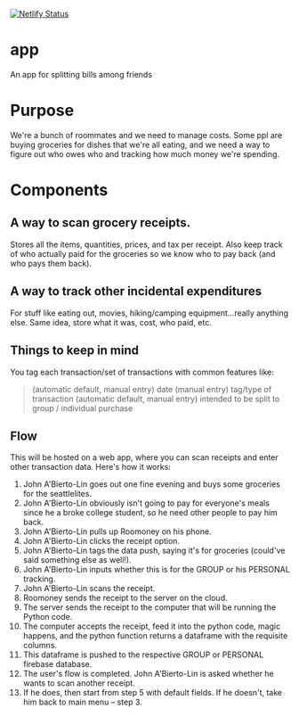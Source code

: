 [![Netlify Status](https://api.netlify.com/api/v1/badges/2a33471e-4df3-45f0-9e3e-4254adcc6773/deploy-status)](https://app.netlify.com/sites/gimmemoney/deploys)

# app
An app for splitting bills among friends

# Purpose
We're a bunch of roommates and we need to manage costs. Some ppl are buying groceries for dishes that we're all eating, and we need a way to figure out who owes who and tracking how much money we're spending.

# Components
## A way to scan grocery receipts.
Stores all the items, quantities, prices, and tax per receipt.
Also keep track of who actually paid for the groceries so we know who to pay back (and who pays them back).

## A way to track other incidental expenditures
For stuff like eating out, movies, hiking/camping equipment...really anything else.
Same idea, store what it was, cost, who paid, etc.

## Things to keep in mind
You tag each transaction/set of transactions with common features like:
> (automatic default, manual entry) date
> (manual entry) tag/type of transaction
> (automatic default, manual entry) intended to be split to group / individual purchase

## Flow
This will be hosted on a web app, where you can scan receipts and enter other transaction data. Here's how it works:
1. John A'Bierto-Lin goes out one fine evening and buys some groceries for the seattlelites.
2. John A'Bierto-Lin obviously isn't going to pay for everyone's meals since he a broke college student, so he need other people to pay him back.
3. John A'Bierto-Lin pulls up Roomoney on his phone.
4. John A'Bierto-Lin clicks the receipt option.
5. John A'Bierto-Lin tags the data push, saying it's for groceries (could've said something else as well!).
6. John A'Bierto-Lin inputs whether this is for the GROUP or his PERSONAL tracking.
7. John A'Bierto-Lin scans the receipt.
8. Roomoney sends the receipt to the server on the cloud.
9. The server sends the receipt to the computer that will be running the Python code.
10. The computer accepts the receipt, feed it into the python code, magic happens, and the python function returns a dataframe with the requisite columns.
11. This dataframe is pushed to the respective GROUP or PERSONAL firebase database.
12. The user's flow is completed. John A'Bierto-Lin is asked whether he wants to scan another receipt.
13. If he does, then start from step 5 with default fields. If he doesn't, take him back to main menu – step 3.
